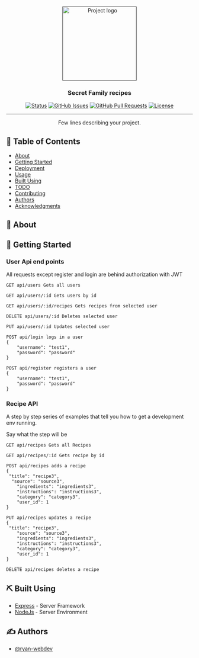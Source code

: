 <p align="center">
  <a href="" rel="noopener">
 <img width=200px height=200px src="https://i.imgur.com/6wj0hh6.jpg" alt="Project logo"></a>
</p>

<h3 align="center">Secret Family recipes</h3>

<div align="center">

[![Status](https://img.shields.io/badge/status-active-success.svg)]()
[![GitHub Issues](https://img.shields.io/github/issues/kylelobo/The-Documentation-Compendium.svg)](https://github.com/kylelobo/The-Documentation-Compendium/issues)
[![GitHub Pull Requests](https://img.shields.io/github/issues-pr/kylelobo/The-Documentation-Compendium.svg)](https://github.com/kylelobo/The-Documentation-Compendium/pulls)
[![License](https://img.shields.io/badge/license-MIT-blue.svg)](/LICENSE)

</div>

---

<p align="center"> Few lines describing your project.
    <br> 
</p>

## 📝 Table of Contents

- [About](#about)
- [Getting Started](#getting_started)
- [Deployment](#deployment)
- [Usage](#usage)
- [Built Using](#built_using)
- [TODO](../TODO.md)
- [Contributing](../CONTRIBUTING.md)
- [Authors](#authors)
- [Acknowledgments](#acknowledgement)

## 🧐 About <a name = "about"></a>



## 🏁 Getting Started <a name = "getting_started"></a>


### User Api end points

All requests except register and login are behind authorization with JWT

```
GET api/users Gets all users
```
```
GET api/users/:id Gets users by id
```
```
GET api/users/:id/recipes Gets recipes from selected user
```
```
DELETE api/users/:id Deletes selected user
```
```
PUT api/users/:id Updates selected user
```
```
POST api/login logs in a user
{
	"username": "test1",
	"password": "password"
}

```
```
POST api/register registers a user
{
	"username": "test1",
	"password": "password"
}

```


### Recipe API

A step by step series of examples that tell you how to get a development env running.

Say what the step will be

```
GET api/recipes Gets all Recipes

```
```
GET api/recipes/:id Gets recipe by id

```
```
POST api/recipes adds a recipe
{
 "title": "recipe3",
  "source": "source3",
	"ingredients": "ingredients3",
	"instructions": "instructions3",
	"category": "category3",
	"user_id": 1
}

```

```
PUT api/recipes updates a recipe
{
 "title": "recipe3",
	"source": "source3",
	"ingredients": "ingredients3",
	"instructions": "instructions3",
	"category": "category3",
	"user_id": 1
}

```

```
DELETE api/recipes deletes a recipe

```


## ⛏️ Built Using <a name = "built_using"></a>

- [Express](https://expressjs.com/) - Server Framework
- [NodeJs](https://nodejs.org/en/) - Server Environment

## ✍️ Authors <a name = "authors"></a>

- [@ryan-webdev](https://github.com/ryan-webdev) 


